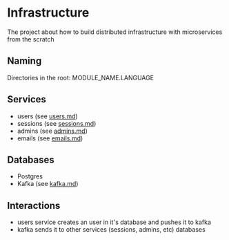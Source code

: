 # Infrastructure

The project about how to build distributed infrastructure with microservices from the scratch

## Naming

Directories in the root: MODULE_NAME.LANGUAGE

## Services

- users (see [users.md](users.md))
- sessions (see [sessions.md](sessions.md))
- admins (see [admins.md](admins.md))
- emails (see [emails.md](emails.md))

## Databases

- Postgres
- Kafka (see [kafka.md](kafka.md))

## Interactions

- users service creates an user in it's database and pushes it to kafka
- kafka sends it to other services (sessions, admins, etc) databases
